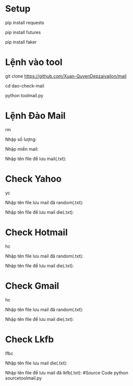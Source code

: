 # Setup
pip install requests

pip install futures

pip install faker
# Lệnh vào tool
git clone https://github.com/Xuan-QuyenDepzaivailon/mail

cd dao-check-mail

python toolmail.py
# Lệnh Đào Mail
rm

Nhập số lượng:

Nhập miền mail:

Nhập tên file để lưu mail(.txt):
# Check Yahoo
yc

Nhập tên file lưu mail đã random(.txt):

Nhập tên file để lưu mail die(.txt):
# Check Hotmail
hc

Nhập tên file lưu mail đã random(.txt):

Nhập tên file để lưu mail die(.txt):
# Check Gmail
hc

Nhập tên file lưu mail đã random(.txt):

Nhập tên file để lưu mail die(.txt):
# Check Lkfb
lfbc

Nhập tên file lưu mail die(.txt):

Nhập tên file để lưu mail đã lkfb(.txt):
#Source Code
python sourcetoolmail.py
